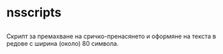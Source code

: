 # nsscripts

## 
Скрипт за премахване на сричко-пренасянето и оформяне на текста в редове с ширина (около) 80 символа.
